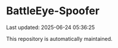 # BattleEye-Spoofer

Last updated: 2025-06-24 05:36:25

This repository is automatically maintained.

